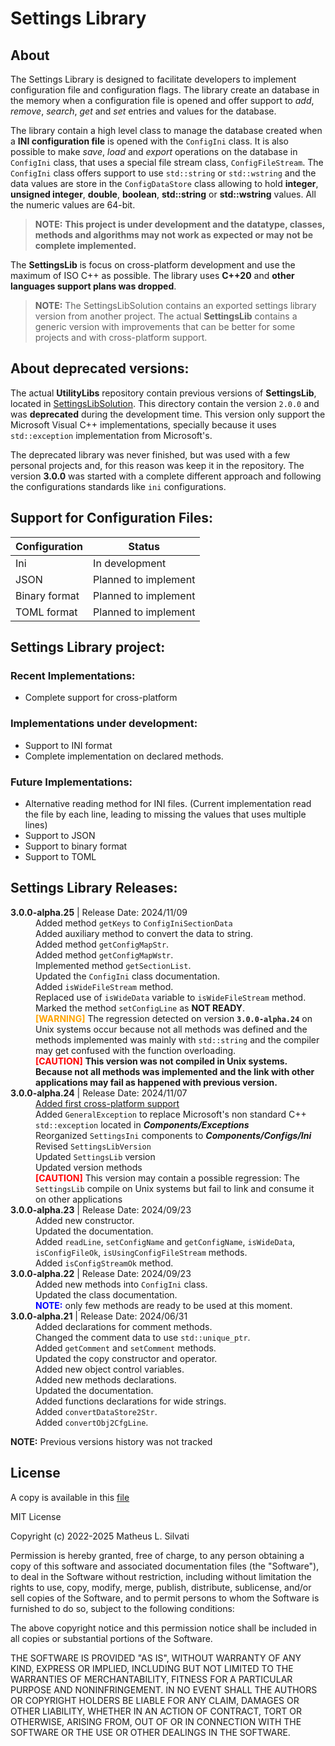# Settings Library

## About

The Settings Library is designed to facilitate developers to implement configuration file and configuration flags. The library create an database in the memory when a configuration file is opened and offer support to *add*, *remove*, *search*, *get* and *set* entries and values for the database.

The library contain a high level class to manage the database created when a **INI configuration file** is opened with the `ConfigIni` class. It is also possible to make *save*, *load* and *export* operations on the database in `ConfigIni` class, that uses a special file stream class, `ConfigFileStream`. The `ConfigIni` class offers support to use `std::string` or `std::wstring` and the data values are store in the `ConfigDataStore` class allowing to hold **integer**, **unsigned integer**, **double**, **boolean**, **std::string** or **std::wstring** values. All the numeric values are 64-bit.

> **NOTE:** **This project is under development and the datatype, classes, methods and algorithms may not work as expected or may not be complete implemented.**

The **SettingsLib** is focus on cross-platform development and use the maximum of ISO C++ as possible. The library uses **C++20** and **other languages support plans was dropped**.

> **NOTE:** The SettingsLibSolution contains an exported settings library version from another project. The actual **SettingsLib** contains a generic version with improvements that can be better for some projects and with cross-platform support.

## About deprecated versions:

The actual **UtilityLibs** repository contain previous versions of **SettingsLib**, located in [SettingsLibSolution](./SettingsLibSolution). This directory contain the version `2.0.0` and was **deprecated** during the development time. This version only support the Microsoft Visual C++ implementations, specially because it uses `std::exception` implementation from Microsoft's.

The deprecated library was never finished, but was used with a few personal projects and, for this reason was keep it in the repository. The version **3.0.0** was started with a complete different approach and following the configurations standards like `ini` configurations.

## Support for Configuration Files:

| Configuration | Status |
| ------------- | ------ |
| Ini           | In development |
| JSON          | Planned to implement |
| Binary format | Planned to implement |
| TOML format   | Planned to implement |

## Settings Library project:

### Recent Implementations:

- Complete support for cross-platform

### Implementations under development:

- Support to INI format
- Complete implementation on declared methods.

### Future Implementations:

- Alternative reading method for INI files. (Current implementation read the file by each line, leading to missing the values that uses multiple lines)
- Support to JSON
- Support to binary format
- Support to TOML

## Settings Library Releases:

<!-- Settings Library History Table: -->
<style>
    version-data
    {
        font-weight: bold;
    }
    note-alert
    {
        font-weight: bold;
        color: blue;
    }
    fix-alert
    {
        font-weight: bold;
    }
    bug-alert
    {
        font-weight: bold;
        color: red;
    }
    warning-alert
    {
        font-weight: bold;
        color: orange;
    }
</style>
<dl>
    <!-- 3.0.0-alpha.25 (2024/11/09) -->
    <dt><version-data>3.0.0-alpha.25</version-data> | Release Date: 2024/11/09</dt>
    <dd>Added method <code>getKeys</code> to <code>ConfigIniSectionData</code></dd>
    <dd>Added auxiliary method to convert the data to string.</dd>
    <dd>Added method <code>getConfigMapStr</code>.</dd>
    <dd>Added method <code>getConfigMapWstr</code>.</dd>
    <dd>Implemented method <code>getSectionList</code>.</dd>
    <dd>Updated the <code>ConfigIni</code> class documentation.</dd>
    <dd>Added <code>isWideFileStream</code> method.</dd>
    <dd>Replaced use of <code>isWideData</code> variable to <code>isWideFileStream</code> method.</dd>
    <dd>Marked the method <code>setConfigLine</code> as <b>NOT READY</b>.</dd>
    <dd><warning-alert>[WARNING]</warning-alert> The regression detected on version <b><code>3.0.0-alpha.24</code></b> on Unix systems occur because not all methods was defined and the methods implemented was mainly with <code>std::string</code> and the compiler may get confused with the function overloading.</dd>
    <dd><bug-alert>[CAUTION]</bug-alert> <b>This version was not compiled in Unix systems. Because not all methods was implemented and the link with other applications may fail as happened with previous version.</b></dd>
    <!-- 3.0.0-alpha.24 (2024/11/07) -->
    <dt><version-data>3.0.0-alpha.24</version-data> | Release Date: 2024/11/07</dt>
    <dd><u>Added first cross-platform support</u></dd>
    <dd>Added <code>GeneralException</code> to replace Microsoft's non standard C++ <code>std::exception</code> located in <b><i>Components/Exceptions</i></b></dd>
    <dd>Reorganized <code>SettingsIni</code> components to <b><i>Components/Configs/Ini</i></b></dd>
    <dd>Revised <code>SettingsLibVersion</code></dd>
    <dd>Updated <code>SettingsLib</code> version</dd>
    <dd>Updated version methods</dd>
    <dd><bug-alert>[CAUTION]</bug-alert> This version may contain a possible regression: The <code>SettingsLib</code> compile on Unix systems but fail to link and consume it on other applications</dd>
    <!-- 3.0.0-alpha.23 (2024/09/23) -->
    <dt><version-data>3.0.0-alpha.23</version-data> | Release Date: 2024/09/23</dt>
    <dd>Added new constructor.</dd>
    <dd>Updated the documentation.</dd>
    <dd>Added <code>readLine</code>, <code>setConfigName</code> and <code>getConfigName</code>, <code>isWideData</code>, <code>isConfigFileOk</code>, <code>isUsingConfigFileStream</code> methods.</dd>
    <dd>Added <code>isConfigStreamOk</code> method.</dd>
    <!-- 3.0.0-alpha.22 (2024/09/23) -->
    <dt><version-data>3.0.0-alpha.22</version-data> | Release Date: 2024/09/23</dt>
    <dd>Added new methods into <code>ConfigIni</code> class.</dd>
    <dd>Updated the class documentation.</dd>
    <dd><note-alert>NOTE:</note-alert> only few methods are ready to be used at this moment.</dd>
    <!-- 3.0.0-alpha.21 (2024/06/31) -->
    <dt><version-data>3.0.0-alpha.21</version-data> | Release Date: 2024/06/31</dt>
    <dd>Added declarations for comment methods.</dd>
    <dd>Changed the comment data to use <code>std::unique_ptr</code>.</dd>
    <dd>Added <code>getComment</code> and <code>setComment</code> methods.</dd>
    <dd>Updated the copy constructor and operator.</dd>
    <dd>Added new object control variables.</dd>
    <dd>Added new methods declarations.</dd>
    <dd>Updated the documentation.</dd>
    <dd>Added functions declarations for wide strings.</dd>
    <dd>Added <code>convertDataStore2Str</code>.</dd>
    <dd>Added <code>convertObj2CfgLine</code>.</dd>
</dl>

**NOTE:** Previous versions history was not tracked

## License

A copy is available in this [file](./LICENSE.txt)

MIT License

Copyright (c) 2022-2025 Matheus L. Silvati

Permission is hereby granted, free of charge, to any person obtaining a copy
of this software and associated documentation files (the "Software"), to deal
in the Software without restriction, including without limitation the rights
to use, copy, modify, merge, publish, distribute, sublicense, and/or sell
copies of the Software, and to permit persons to whom the Software is
furnished to do so, subject to the following conditions:

The above copyright notice and this permission notice shall be included in all
copies or substantial portions of the Software.

THE SOFTWARE IS PROVIDED "AS IS", WITHOUT WARRANTY OF ANY KIND, EXPRESS OR
IMPLIED, INCLUDING BUT NOT LIMITED TO THE WARRANTIES OF MERCHANTABILITY,
FITNESS FOR A PARTICULAR PURPOSE AND NONINFRINGEMENT. IN NO EVENT SHALL THE
AUTHORS OR COPYRIGHT HOLDERS BE LIABLE FOR ANY CLAIM, DAMAGES OR OTHER
LIABILITY, WHETHER IN AN ACTION OF CONTRACT, TORT OR OTHERWISE, ARISING FROM,
OUT OF OR IN CONNECTION WITH THE SOFTWARE OR THE USE OR OTHER DEALINGS IN THE
SOFTWARE.